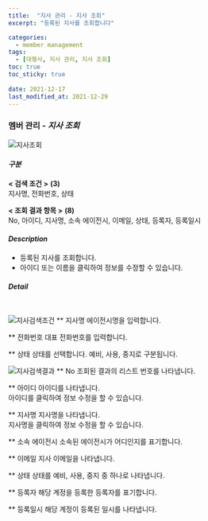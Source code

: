 ```yaml
---
title:  "지사 관리 - 지사 조회"
excerpt: "등록된 지사를 조회합니다"

categories:
  - member management
tags:
  - [대행사, 지사 관리, 지사 조회]
toc: true
toc_sticky: true
 
date: 2021-12-17
last_modified_at: 2021-12-29
---
```

### 멤버 관리 - *지사 조회*
![지사조회](https://user-images.githubusercontent.com/95394003/147035321-6270e6d1-6e9a-464d-9eee-d87521a9820b.jpeg)

#### *구분* <br>
**< 검색 조건 >** **(3)**
<br>지사명, 전화번호, 상태

**< 조회 결과 항목 >** **(8)**
<br>No, 아이디, 지사명, 소속 에이전시, 이메일, 상태, 등록자, 등록일시

#### *Description*
- 등록된 지사를 조회합니다.
- 아이디 또는 이름을 클릭하여 정보를 수정할 수 있습니다.

#### *Detail*
<br>

![지사검색조건](https://user-images.githubusercontent.com/95394003/147035345-d81a2551-c042-40be-a5cf-071d1c24d44f.jpeg)
** 지사명
에이전시명을 입력합니다.

** 전화번호
대표 전화번호를 입력합니다.

** 상태
상태를 선택합니다. 예비, 사용, 중지로 구분됩니다.
<br>

![지사검색결과](https://user-images.githubusercontent.com/95394003/147035365-6753bd65-6c75-4d36-be6d-23b6bf86132c.jpeg)
** No
조회된 결과의 리스트 번호를 나타냅니다.

** 아이디
아이디를 나타냅니다.<br>
아이디를 클릭하여 정보 수정을 할 수 있습니다.

** 지사명
지사명을 나타냅니다.<br>
지사명을 클릭하여 정보 수정을 할 수 있습니다.

** 소속 에이전시
소속된 에이전시가 어디인지를 표기합니다.

** 이메일
지사 이메일을 나타냅니다.

** 상태
상태를 예비, 사용, 중지 중 하나로 나타냅니다.

** 등록자
해당 계정을 등록한 등록자를 표기합니다.

** 등록일시
해당 계정이 등록된 일시를 나타냅니다.
